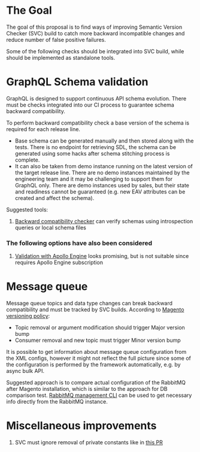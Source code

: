# The Goal

The goal of this proposal is to find ways of improving Semantic Version Checker (SVC) build to catch more backward incompatible changes and reduce number of false positive failures.

Some of the following checks should be integrated into SVC build, while should be implemented as standalone tools.


# GraphQL Schema validation

GraphQL is designed to support continuous API schema evolution. There must be checks integrated into our CI process to guarantee schema backward compatibility.

To perform backward compatibility check a base version of the schema is required for each release line. 
 - Base schema can be generated manually and then stored along with the tests. There is no endpoint for retrieving SDL, the schema can be generated using some hacks after schema stitching process is complete.
 - It can also be taken from demo instance running on the latest version of the target release line. There are no demo instances maintained by the engineering team and it may be challenging to support them for GraphQL only. There are demo instances used by sales, but their state and readiness cannot be guaranteed (e.g. new EAV attributes can be created and affect the schema).

Suggested tools:

1. [Backward compatibility checker](https://github.com/rodionovp/graphql-schema-compatibility-checker) can verify schemas using introspection queries or local schema files


### The following options have also been considered
1. [Validation with Apollo Engine](https://blog.apollographql.com/schema-validation-with-apollo-engine-4032456425ba) looks promising, but is not suitable since requires Apollo Engine subscription

# Message queue

Message queue topics and data type changes can break backward compatibility and must be tracked by SVC builds. According to [Magento versioning policy](https://devdocs.magento.com/guides/v2.3/extension-dev-guide/versioning/codebase-changes.html):
 - Topic removal or argument modification should trigger Major version bump
 - Consumer removal and new topic must trigger Minor version bump
 
It is possible to get information about message queue configuration from the XML configs, however it might not reflect the full picture since some of the configuration is performed by the framework automatically, e.g. by async bulk API.

Suggested approach is to compare actual configuration of the RabbitMQ after Magento installation, which is similar to the approach for DB comparison test. [RabbitMQ management CLI](https://www.rabbitmq.com/management-cli.html) can be used to get necessary info directly from the RabbitMQ instance.

# Miscellaneous improvements

1. SVC must ignore removal of private constants like in [this PR](https://github.com/magento/magento2ce/pull/3875)
